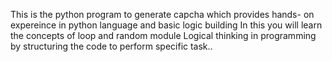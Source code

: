 This is the python program to generate capcha which provides hands- on expereince in python language and basic logic building
In this you will learn the concepts of loop and random module
Logical thinking in programming by structuring the code to perform specific task..
